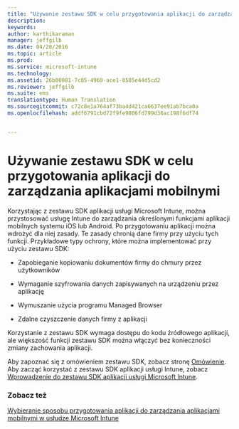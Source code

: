 ```yaml
---
title: "Używanie zestawu SDK w celu przygotowania aplikacji do zarządzania aplikacjami mobilnymi | Microsoft Intune"
description: 
keywords: 
author: karthikaraman
manager: jeffgilb
ms.date: 04/28/2016
ms.topic: article
ms.prod: 
ms.service: microsoft-intune
ms.technology: 
ms.assetid: 26b00081-7c05-4969-ace1-0585e44d5cd2
ms.reviewer: jeffgilb
ms.suite: ems
translationtype: Human Translation
ms.sourcegitcommit: c72c8e1a764af73ba4d421ca6637ee91ab7bca0a
ms.openlocfilehash: addf6791cbd72f9fe9806fd799d36ac198f6df74


---
```


# Używanie zestawu SDK w celu przygotowania aplikacji do zarządzania aplikacjami mobilnymi
Korzystając z zestawu SDK aplikacji usługi Microsoft Intune, można przystosować usługę Intune do zarządzania określonymi funkcjami aplikacji mobilnych systemu iOS lub Android. Po przygotowaniu aplikacji można wdrożyć dla niej zasady. Te zasady chronią dane firmy przy użyciu tych funkcji. Przykładowe typy ochrony, które można implementować przy użyciu zestawu SDK:

-   Zapobieganie kopiowaniu dokumentów firmy do chmury przez użytkowników

-   Wymaganie szyfrowania danych zapisywanych na urządzeniu przez aplikację

-   Wymuszanie użycia programu Managed Browser

-   Zdalne czyszczenie danych firmy z aplikacji

Korzystanie z zestawu SDK wymaga dostępu do kodu źródłowego aplikacji, ale większość funkcji zestawu SDK można włączyć bez konieczności zmiany zachowania aplikacji.

Aby zapoznać się z omówieniem zestawu SDK, zobacz stronę [Omówienie](/intune/develop/intune-app-sdk). Aby zacząć korzystać z zestawu SDK aplikacji usługi Intune, zobacz [Wprowadzenie do zestawu SDK aplikacji usługi Microsoft Intune](/intune/develop/intune-app-sdk-get-started).

### Zobacz też
[Wybieranie sposobu przygotowania aplikacji do zarządzania aplikacjami mobilnymi w usłudze Microsoft Intune](decide-how-to-prepare-apps-for-mobile-application-management-with-microsoft-intune.md)



<!--HONumber=Jul16_HO3-->


